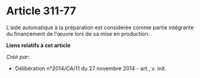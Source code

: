 # Article 311-77

L'aide automatique à la préparation est considérée comme partie intégrante du financement de l'œuvre lors de sa mise en
production.

**Liens relatifs à cet article**

_Créé par_:

  - Délibération n°2014/CA/11 du 27 novembre 2014 - art., v. init.
